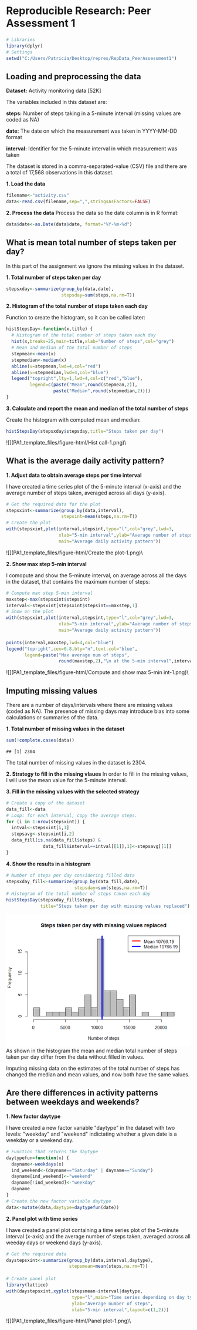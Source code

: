 # Reproducible Research: Peer Assessment 1


```r
# Libraries
library(dplyr)
# Settings
setwd("C:/Users/Patricia/Desktop/repres/RepData_PeerAssessment1")
```

## Loading and preprocessing the data

**Dataset:** Activity monitoring data [52K]

The variables included in this dataset are:

  **steps:** Number of steps taking in a 5-minute 
  interval (missing values are coded as NA)

  **date:** The date on which the measurement was 
  taken in YYYY-MM-DD format

  **interval:** Identifier for the 5-minute 
  interval in which measurement was taken

The dataset is stored in a comma-separated-value 
(CSV) file and there are a total of 17,568 
observations in this dataset.

**1. Load the data**


```r
filename<-"activity.csv"
data<-read.csv(filename,sep=",",stringsAsFactors=FALSE)
```

**2. Process the data**
Process the data so the date column is in R format:


```r
data$date<-as.Date(data$date, format="%Y-%m-%d")
```

## What is mean total number of steps taken per day?

In this part of the assignment we ignore the missing
values in the dataset.

**1. Total number of steps taken per day**

```r
stepsxday<-summarize(group_by(data,date),
                     stepsday=sum(steps,na.rm=T))
```

**2. Histogram of the total number of steps taken each day**

Function to create the histogram, so it can be called later:

```r
histStepsDay<-function(x,title) {
  # Histogram of the total number of steps taken each day
  hist(x,breaks=25,main=title,xlab="Number of steps",col="grey")
  # Mean and median of the total number of steps
  stepmean<-mean(x)
  stepmedian<-median(x)
  abline(v=stepmean,lwd=4,col="red")
  abline(v=stepmedian,lwd=4,col="blue")
  legend("topright",lty=1,lwd=4,col=c("red","blue"),
         legend=c(paste("Mean",round(stepmean,2)),
                  paste("Median",round(stepmedian,2))))
}
```

**3. Calculate and report the mean and median of the total number of steps**

Create the histogram with computed mean and median:


```r
histStepsDay(stepsxday$stepsday,title="Steps taken per day")
```

![](PA1_template_files/figure-html/Hist call-1.png)\


## What is the average daily activity pattern?

**1. Adjust data to obtain average steps per time interval**

I have created a time series plot of the 5-minute 
interval (x-axis) and the average number of steps
taken, averaged across all days (y-axis).


```r
# Get the required data for the plot
stepsxint<-summarize(group_by(data,interval),
                     stepsint=mean(steps,na.rm=T))
# Create the plot
with(stepsxint,plot(interval,stepsint,type="l",col="grey",lwd=3,
                    xlab="5-min interval",ylab="Average number of steps",
                    main="Average daily activity pattern"))
```

![](PA1_template_files/figure-html/Create the plot-1.png)\

**2. Show max step 5-min interval**

I comopute and show the 5-minute interval, on 
average across all the days in the dataset, that
contains the maximum number of steps:


```r
# Compute max step 5-min interval
maxstep<-max(stepsxint$stepsint)
interval<-stepsxint[stepsxint$stepsint==maxstep,1]
# Show on the plot 
with(stepsxint,plot(interval,stepsint,type="l",col="grey",lwd=3,
                    xlab="5-min interval",ylab="Average number of steps",
                    main="Average daily activity pattern"))

points(interval,maxstep,lwd=4,col="blue")
legend("topright",cex=0.8,bty="n",text.col="blue",
       legend=paste("Max average num of steps",
                    round(maxstep,2),"\n at the 5-min interval",interval))
```

![](PA1_template_files/figure-html/Compute and show max 5-min int-1.png)\

## Imputing missing values

There are a number of days/intervals where there
are missing values (coded as NA). The presence of
missing days may introduce bias into some
calculations or summaries of the data.

**1. Total number of missing values in the dataset**

```r
sum(!complete.cases(data))
```

```
## [1] 2304
```
The total number of missing values in the dataset
is 2304.

**2. Strategy to fill in the missing vlaues**
In order to fill in the missing values, I will
use the mean value for the 5-minute interval.

**3. Fill in the missing values with the selected strategy**


```r
# Create a copy of the dataset
data_fill<-data
# Loop: for each interval, copy the average steps.
for (i in 1:nrow(stepsxint)) {
  intval<-stepsxint[i,1]
  stepsavg<-stepsxint[i,2]
  data_fill[is.na(data_fill$steps) & 
              data_fill$interval==intval[[1]],1]<-stepsavg[[1]]
}
```
**4. Show the results in a histogram**

```r
# Number of steps per day considering filled data
stepsxday_fill<-summarize(group_by(data_fill,date),
                          stepsday=sum(steps,na.rm=T))
# Histogram of the total number of steps taken each day
histStepsDay(stepsxday_fill$steps,
             title="Steps taken per day with missing values replaced")
```

![](PA1_template_files/figure-html/Histogram-1.png)\
As shown in the histogram the mean and median 
total number of steps taken per day differ from
the data without filled in values. 

Imputing missing data on the estimates of the total
number of steps has changed the median and mean values,
and now both have the same values.

## Are there differences in activity patterns between weekdays and weekends?

**1. New factor daytype**

I have created a new factor variable "daytype" in the 
dataset with two levels: "weekday" and "weekend" 
indictating whether a given date is a weekday or a weekend day.


```r
# Function that returns the daytype
daytypefun=function(x) {
  dayname<-weekdays(x)
  ind_weekend<-(dayname=="Saturday" | dayname=="Sunday")
  dayname[ind_weekend]<-"weekend"
  dayname[!ind_weekend]<-"weekday"
  dayname
}
# Create the new factor variable daytype
data<-mutate(data,daytype=daytypefun(date))
```

**2. Panel plot with time series**

I have created a panel plot containing a time series
plot of the 5-minute interval (x-axis) and the average
number of steps taken, averaged across all weeday days
or weekend days (y-axis).


```r
# Get the required data
daystepsxint<-summarize(group_by(data,interval,daytype),
                        stepsmean=mean(steps,na.rm=T))

# Create panel plot
library(lattice)
with(daystepsxint,xyplot(stepsmean~interval|daytype,
                         type="l",main="Time series depending on day type",
                         ylab="Average number of steps",
                         xlab="5-min interval",layout=c(1,2)))
```

![](PA1_template_files/figure-html/Panel plot-1.png)\
